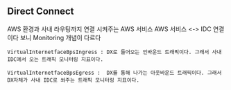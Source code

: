 ## Direct Connect

AWS 환경과 사내 라우팅까지 연결 시켜주는 AWS 서비스 AWS 서비스 <-> IDC 연결이다 보니 Monitoring 개념이 다르다

```
VirtualInternetfaceBpsIngress : DX로 들어오는 인바운드 트래픽이다. 그래서 사내 IDC에서 오는 트래픽 모니터링 지표이다.

VirtualInternetfaceBpsEgress :  DX를 통해 나가는 아웃바운드 트래픽이다. 그래서 DX자체가 사내 IDC로 쏴주는 트래픽 모니터링 지표이다.
```
